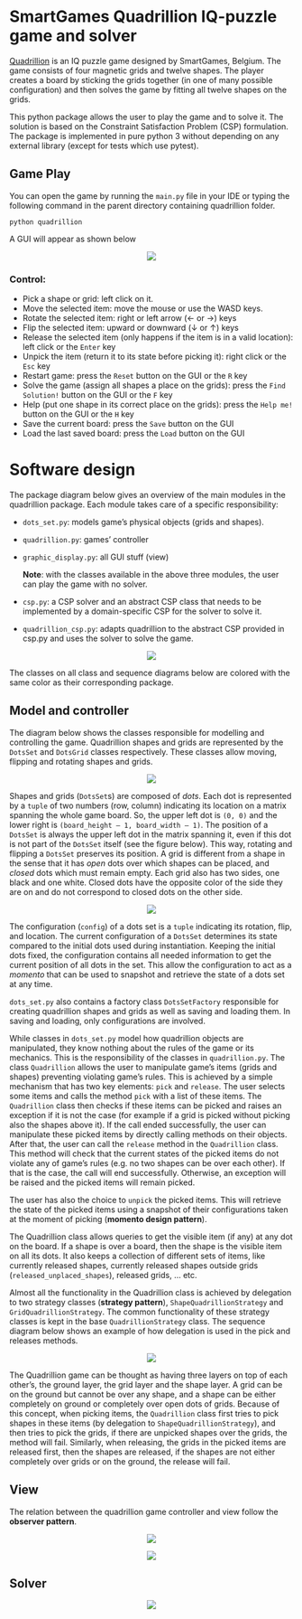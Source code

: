 # SmartGames Quadrillion IQ-puzzle game and solver

[Quadrillion](https://www.smartgamesandpuzzles.com/quadrillion.html) is an IQ puzzle game designed by SmartGames, Belgium. The game consists of four magnetic grids and twelve shapes. The player creates a board by sticking the grids together (in one of many possible configuration) and then solves the game by fitting all twelve shapes on the grids.

This python package allows the user to play the game and to solve it. The solution is based on the Constraint Satisfaction Problem (CSP) formulation. The package is implemented in pure python 3 without depending on any external library (except for tests which use pytest).

## Game Play

You can open the game by running the `main.py` file in your IDE or typing the following command in the parent directory containing quadrillion folder.

```
python quadrillion
```

A GUI will appear as shown below

<p align="center">
  <img src="https://user-images.githubusercontent.com/37188590/153775428-b3e06214-17e7-41d6-88d0-d579ea455f0b.png">
</p>

### Control:

- Pick a shape or grid: left click on it.
- Move the selected item: move the mouse or use the WASD keys.
- Rotate the selected item: right or left arrow (← or →) keys
- Flip the selected item: upward or downward (↓ or ↑) keys
- Release the selected item (only happens if the item is in a valid location): left click or the `Enter` key
- Unpick the item (return it to its state before picking it): right click or the `Esc` key
- Restart game: press the `Reset` button on the GUI or the `R` key
- Solve the game (assign all shapes a place on the grids): press the `Find Solution!` button on the GUI or the `F` key
- Help (put one shape in its correct place on the grids): press the `Help me!` button on the GUI or the `H` key
- Save the current board: press the `Save` button on the GUI
- Load the last saved board: press the `Load` button on the GUI

# Software design

The package diagram below gives an overview of the main modules in the quadrillion package. Each module takes care of a specific responsibility:

- `dots_set.py`: models game’s physical objects (grids and shapes).
- `quadrillion.py`: games’ controller
- `graphic_display.py`: all GUI stuff (view)

  **Note**: with the classes available in the above three modules, the user can play the game with no solver.

- `csp.py`: a CSP solver and an abstract CSP class that needs to be implemented by a domain-specific CSP for the solver to solve it.
- `quadrillion_csp.py`: adapts quadrillion to the abstract CSP provided in csp.py and uses the solver to solve the game.

<p align="center">
  <img src="https://user-images.githubusercontent.com/37188590/153776815-61af1099-a041-4065-8461-0c81e87fe0c8.png">
</p>

The classes on all class and sequence diagrams below are colored with the same color as their corresponding package.

## Model and controller

The diagram below shows the classes responsible for modelling and controlling the game. Quadrillion shapes and grids are represented by the `DotsSet` and `DotsGrid` classes respectively. These classes allow moving, flipping and rotating shapes and grids.

<p align="center">
  <img src="https://user-images.githubusercontent.com/37188590/153776813-0252fc08-1d20-49f0-a19d-6203da3658d6.png">
</p>

Shapes and grids (`DotsSet`s) are composed of _dots_. Each dot is represented by a `tuple` of two numbers (row, column) indicating its location on a matrix spanning the whole game board. So, the upper left dot is `(0, 0)` and the lower right is `(board_height – 1, board_width – 1)`. The position of a `DotsSet` is always the upper left dot in the matrix spanning it, even if this dot is not part of the `DotsSet` itself (see the figure below). This way, rotating and flipping a `DotsSet` preserves its position. A grid is different from a shape in the sense that it has _open_ dots over which shapes can be placed, and _closed_ dots which must remain empty. Each grid also has two sides, one black and one white. Closed dots have the opposite color of the side they are on and do not correspond to closed dots on the other side.

<p align="center">
  <img src="https://user-images.githubusercontent.com/37188590/154043793-a4cb1347-04df-46fa-8e3d-e143e3e24874.png">
</p>

The configuration (`config`) of a dots set is a `tuple` indicating its rotation, flip, and location. The current configuration of a `DotsSet` determines its state compared to the initial dots used during instantiation. Keeping the initial dots fixed, the configuration contains all needed information to get the current position of all dots in the set. This allow the configuration to act as a _momento_ that can be used to snapshot and retrieve the state of a dots set at any time.

`dots_set.py` also contains a factory class `DotsSetFactory` responsible for creating quadrillion shapes and grids as well as saving and loading them. In saving and loading, only configurations are involved.

While classes in `dots_set.py` model how quadrillion objects are manipulated, they know nothing about the rules of the game or its mechanics. This is the responsibility of the classes in `quadrillion.py`. The class `Quadrillion` allows the user to manipulate game’s items (grids and shapes) preventing violating game’s rules. This is achieved by a simple mechanism that has two key elements: `pick` and `release`. The user selects some items and calls the method `pick` with a list of these items. The `Quadrillion` class then checks if these items can be picked and raises an exception if it is not the case (for example if a grid is picked without picking also the shapes above it). If the call ended successfully, the user can manipulate these picked items by directly calling methods on their objects. After that, the user can call the `release` method in the `Quadrillion` class. This method will check that the current states of the picked items do not violate any of game’s rules (e.g. no two shapes can be over each other). If that is the case, the call will end successfully. Otherwise, an exception will be raised and the picked items will remain picked.

The user has also the choice to `unpick` the picked items. This will retrieve the state of the picked items using a snapshot of their configurations taken at the moment of picking (**momento design pattern**).

The Quadrillion class allows queries to get the visible item (if any) at any dot on the board. If a shape is over a board, then the shape is the visible item on all its dots. It also keeps a collection of different sets of items, like currently released shapes, currently released shapes outside grids (`released_unplaced_shapes`), released grids, … etc.

Almost all the functionality in the Quadrillion class is achieved by delegation to two strategy classes (**strategy pattern**), `ShapeQuadrillionStrategy` and `GridQuadrillionStrategy`. The common functionality of these strategy classes is kept in the base `QuadrillionStrategy` class. The sequence diagram below shows an example of how delegation is used in the pick and releases methods.

<p align="center">
  <img src="https://user-images.githubusercontent.com/37188590/153776817-6c352fd4-4753-4960-ad9c-82babdb68e0b.png">
</p>

The Quadrillion game can be thought as having three layers on top of each other’s, the ground layer, the grid layer and the shape layer. A grid can be on the ground but cannot be over any shape, and a shape can be either completely on ground or completely over open dots of grids. Because of this concept, when picking items, the `Quadrillion` class first tries to pick shapes in these items (by delegation to `ShapeQuadrillionStrategy`), and then tries to pick the grids, if there are unpicked shapes over the grids, the method will fail. Similarly, when releasing, the grids in the picked items are released first, then the shapes are released, if the shapes are not either completely over grids or on the ground, the release will fail.

## View

The relation between the quadrillion game controller and view follow the **observer pattern**.

<p align="center">
  <img src="https://user-images.githubusercontent.com/37188590/153776810-80653474-e0a7-4fbd-908d-5f5f12ab5078.png">
</p>

<p align="center">
  <img src="https://user-images.githubusercontent.com/37188590/153776816-300c3c9d-5154-470e-be16-942888bb3c3e.png">
</p>

## Solver

<p align="center">
  <img src="https://user-images.githubusercontent.com/37188590/153776809-e061b519-ca66-4e34-ad3c-9ad0923614ff.png">
</p>
